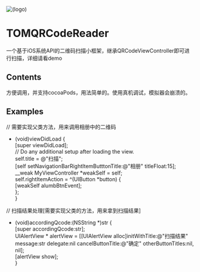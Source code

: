![(logo)](http://www.yeshichang.cn/images/works/logo.png)
# TOMQRCodeReader
一个基于iOS系统API的二维码扫描小框架，继承QRCodeViewController即可进行扫描，详细请看demo

## Contents
方便调用，并支持cocoaPods，用法简单的。使用真机调试，模拟器会崩溃的。

## Examples
// 需要实现父类方法，用来调用相册中的二维码   
- (void)viewDidLoad {  
    [super viewDidLoad];    
    // Do any additional setup after loading the view.    
    self.title = @"扫描";   
    [self setNavigationBarRightItemButttonTitle:@"相册" titleFloat:15];   
    __weak MyViewController *weakSelf = self;   
    self.rightItemAction = ^(UIButton *button) {    
        [weakSelf alumbBtnEvent];   
    };   
} 

// 扫描结果处理[需要实现父类的方法，用来拿到扫描结果]   
- (void)accordingQcode:(NSString *)str {  
    [super accordingQcode:str];  
    UIAlertView * alertView = [[UIAlertView alloc]initWithTitle:@"扫描结果" message:str delegate:nil cancelButtonTitle:@"确定" otherButtonTitles:nil, nil];  
    [alertView show];  
}
